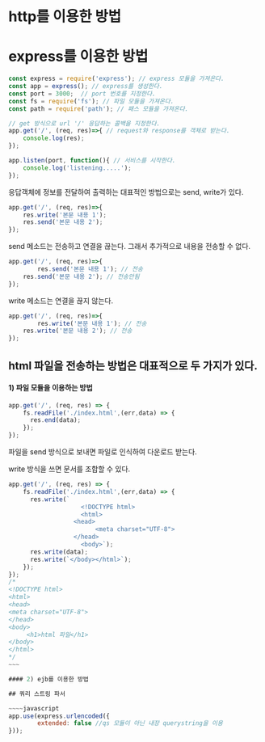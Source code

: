 # http를 이용한 방법





# express를 이용한 방법

~~~~javascript
const express = require('express'); // express 모듈을 가져온다.
const app = express(); // express를 생성한다.
const port = 3000;  // port 번호를 지정한다.
const fs = require('fs'); // 파일 모듈을 가져온다.
const path = require('path'); // 패스 모듈을 가져온다.

// get 방식으로 url '/' 응답하는 콜백을 지정한다.
app.get('/', (req, res)=>{ // request와 response를 객체로 받는다.
    console.log(res);
});

app.listen(port, function(){ // 서비스를 시작한다.
    console.log('listening.....');
});
~~~~

응답객체에 정보를 전달하여 출력하는 대표적인 방법으로는 send, write가 있다. 

~~~~javascript
app.get('/', (req, res)=>{
  	res.write('본문 내용 1');
    res.send('본문 내용 2');
});
~~~~

send 메소드는 전송하고 연결을 끊는다.  그래서 추가적으로 내용을 전송할 수 없다.

~~~~javascript
app.get('/', (req, res)=>{
		res.send('본문 내용 1'); // 전송
  	res.send('본문 내용 2'); // 전송안됨
});
~~~~

write 메소드는 연결을 끊지 않는다. 

~~~~javascript
app.get('/', (req, res)=>{
		res.write('본문 내용 1'); // 전송
  	res.write('본문 내용 2'); // 전송
});
~~~~

## html 파일을 전송하는 방법은 대표적으로 두 가지가 있다.

#### 1) 파일 모듈을 이용하는 방법 

~~~~javascript
app.get('/', (req, res) => {
    fs.readFile('./index.html',(err,data) => {  
      res.end(data); 
    });
});
~~~~

파일을 send 방식으로 보내면 파일로 인식하여 다운로드 받는다.

write 방식을 쓰면 문서를 조합할 수 있다.
~~~~javascript
app.get('/', (req, res) => {
    fs.readFile('./index.html',(err,data) => {  
      res.write(`
					<!DOCTYPE html>
					<html>
				  <head>
						<meta charset="UTF-8">
				  </head>
					<body>`);
      res.write(data);
      res.write(`</body></html>`); 
    });
});
/*
<!DOCTYPE html>
<html>
<head>
<meta charset="UTF-8">
</head>
<body>
	 <h1>html 파일</h1>
</body>
</html>
*/
~~~

#### 2) ejb를 이용한 방법

## 쿼리 스트링 파서

~~~~javascript
app.use(express.urlencoded({
		extended: false //qs 모듈이 아닌 내장 querystring을 이용
}));
~~~~




